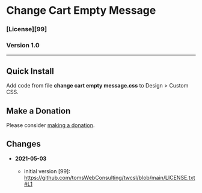 # Change Cart Empty Message

### [License][99]

### Version 1.0

---

## Quick Install

Add code from file **change cart empty message.css** to Design > Custom CSS.

## Make a Donation

Please consider [making a donation](https://github.com/tomsWebConsulting/twcsl#make-a-donation).

## Changes

<!-- * **2021-07-01**
<br><br>
  * added code to change read more link
  * use twcsl
  * bumped version to 0.1d2
  <br><br -->
* **2021-05-03**
<br><br>
  * initial version
[99]: https://github.com/tomsWebConsulting/twcsl/blob/main/LICENSE.txt#L1

